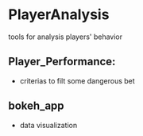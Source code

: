 # PlayerAnalysis
tools for analysis players' behavior


## Player_Performance:
- criterias to filt some dangerous bet

## bokeh_app
- data visualization
